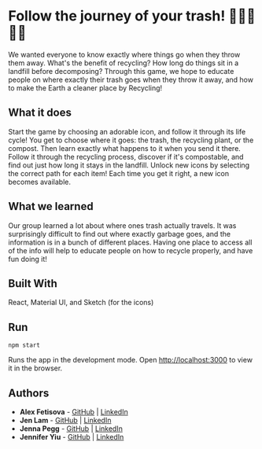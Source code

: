 # Follow the journey of your trash! 🥫🍌🥛📰🥡

We wanted everyone to know exactly where things go when they throw them away. What's the benefit of recycling? How long do things sit in a landfill before decomposing? Through this game, we hope to educate people on where exactly their trash goes when they throw it away, and how to make the Earth a cleaner place by Recycling!

## What it does

Start the game by choosing an adorable icon, and follow it through its life cycle! You get to choose where it goes: the trash, the recycling plant, or the compost. Then learn exactly what happens to it when you send it there. Follow it through the recycling process, discover if it's compostable, and find out just how long it stays in the landfill. Unlock new icons by selecting the correct path for each item! Each time you get it right, a new icon becomes available.

## What we learned

Our group learned a lot about where ones trash actually travels. It was surprisingly difficult to find out where exactly garbage goes, and the information is in a bunch of different places. Having one place to access all of the info will help to educate people on how to recycle properly, and have fun doing it!

## Built With

React, Material UI, and Sketch (for the icons)

## Run

`npm start`

Runs the app in the development mode.
Open [http://localhost:3000](http://localhost:3000) to view it in the browser.

## Authors

- **Alex Fetisova** - [GitHub](https://github.com/alexfts) | [LinkedIn](https://www.linkedin.com/in/fetisova/)
- **Jen Lam** - [GitHub](https://github.com/nejmal) | [LinkedIn](https://www.linkedin.com/in/jenniferlam-/)
- **Jenna Pegg** - [GitHub](https://github.com/jennapegg) | [LinkedIn](https://www.linkedin.com/in/jenna-pegg/)
- **Jennifer Yiu** - [GitHub](https://github.com/jenjjy) | [LinkedIn](https://www.linkedin.com/in/jennifer-yiu)
